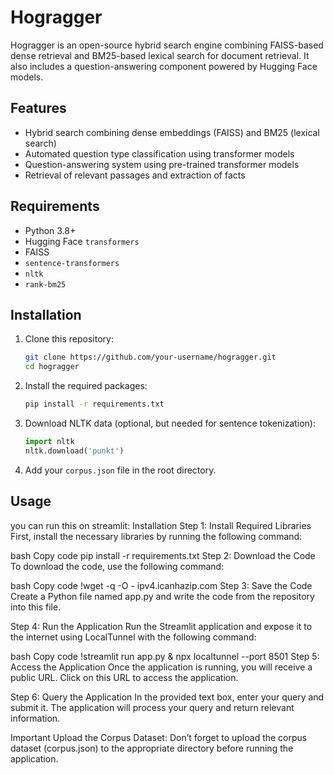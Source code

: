 # Hogragger

Hogragger is an open-source hybrid search engine combining FAISS-based dense retrieval and BM25-based lexical search for document retrieval. It also includes a question-answering component powered by Hugging Face models.

## Features

- Hybrid search combining dense embeddings (FAISS) and BM25 (lexical search)
- Automated question type classification using transformer models
- Question-answering system using pre-trained transformer models
- Retrieval of relevant passages and extraction of facts

## Requirements

- Python 3.8+
- Hugging Face `transformers`
- FAISS
- `sentence-transformers`
- `nltk`
- `rank-bm25`

## Installation

1. Clone this repository:
    ```bash
    git clone https://github.com/your-username/hogragger.git
    cd hogragger
    ```

2. Install the required packages:
    ```bash
    pip install -r requirements.txt
    ```

3. Download NLTK data (optional, but needed for sentence tokenization):
    ```python
    import nltk
    nltk.download('punkt')
    ```

4. Add your `corpus.json` file in the root directory.

## Usage
you can run this on streamlit:
Installation
Step 1: Install Required Libraries
First, install the necessary libraries by running the following command:

bash
Copy code
pip install -r requirements.txt
Step 2: Download the Code
To download the code, use the following command:

bash
Copy code
!wget -q -O - ipv4.icanhazip.com
Step 3: Save the Code
Create a Python file named app.py and write the code from the repository into this file.

Step 4: Run the Application
Run the Streamlit application and expose it to the internet using LocalTunnel with the following command:

bash
Copy code
!streamlit run app.py & npx localtunnel --port 8501
Step 5: Access the Application
Once the application is running, you will receive a public URL. Click on this URL to access the application.

Step 6: Query the Application
In the provided text box, enter your query and submit it. The application will process your query and return relevant information.

Important
Upload the Corpus Dataset: Don’t forget to upload the corpus dataset (corpus.json) to the appropriate directory before running the application.